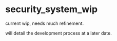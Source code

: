 # security_system_wip
current wip, needs much refinement.

will detail the development process at a later date.
